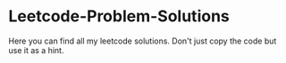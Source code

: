# Leetcode-Problem-Solutions
Here you can find all my leetcode solutions. Don't just copy the code but use it as a hint.

